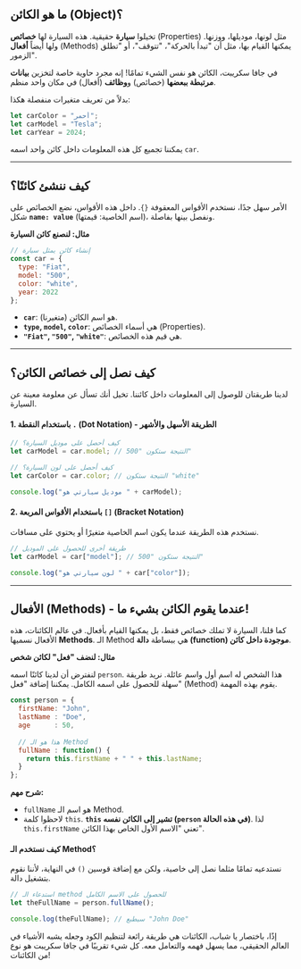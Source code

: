 

## ما هو الكائن (Object)؟

تخيلوا **سيارة** حقيقية. هذه السيارة لها **خصائص** (Properties) مثل لونها، موديلها، ووزنها. ولها أيضاً **أفعال** (Methods) يمكنها القيام بها، مثل أن "تبدأ بالحركة"، "تتوقف"، أو "تطلق الزمور".

في جافا سكريبت، الكائن هو نفس الشيء تمامًا\! إنه مجرد حاوية خاصة لتخزين **بيانات مرتبطة ببعضها** (خصائص) و**وظائف** (أفعال) في مكان واحد منظم.

بدلاً من تعريف متغيرات منفصلة هكذا:

```javascript
let carColor = "أحمر";
let carModel = "Tesla";
let carYear = 2024;
```

يمكننا تجميع كل هذه المعلومات داخل كائن واحد اسمه `car`.

-----

## كيف ننشئ كائنًا؟

الأمر سهل جدًا، نستخدم الأقواس المعقوفة `{}`. داخل هذه الأقواس، نضع الخصائص على شكل **`name: value`** (اسم الخاصية: قيمتها)، ونفصل بينها بفاصلة.

**مثال: لنصنع كائن السيارة**

```javascript
// إنشاء كائن يمثل سيارة
const car = {
  type: "Fiat",
  model: "500",
  color: "white",
  year: 2022
};
```

  * **`car`**: هو اسم الكائن (متغيرنا).
  * **`type`, `model`, `color`**: هي أسماء الخصائص (Properties).
  * **`"Fiat"`, `"500"`, `"white"`**: هي قيم هذه الخصائص.

-----

## كيف نصل إلى خصائص الكائن؟

لدينا طريقتان للوصول إلى المعلومات داخل كائننا. تخيل أنك تسأل عن معلومة معينة عن السيارة.

#### 1\. باستخدام النقطة `.` (Dot Notation) - الطريقة الأسهل والأشهر

```javascript
// كيف أحصل على موديل السيارة؟
let carModel = car.model; // النتيجة ستكون "500"

// كيف أحصل على لون السيارة؟
let carColor = car.color; // النتيجة ستكون "white"

console.log("موديل سيارتي هو " + carModel);
```

#### 2\. باستخدام الأقواس المربعة `[]` (Bracket Notation)

نستخدم هذه الطريقة عندما يكون اسم الخاصية متغيرًا أو يحتوي على مسافات.

```javascript
// طريقة أخرى للحصول على الموديل
let carModel = car["model"]; // النتيجة ستكون "500"

console.log("لون سيارتي هو " + car["color"]);
```

-----

## الأفعال (Methods) - عندما يقوم الكائن بشيء ما\!

كما قلنا، السيارة لا تملك خصائص فقط، بل يمكنها القيام بأفعال. في عالم الكائنات، هذه الأفعال نسميها **Methods**. الـ Method هي ببساطة **دالة (function) موجودة داخل كائن**.

**مثال: لنضف "فعل" لكائن شخص**

لنفترض أن لدينا كائنًا اسمه `person`. هذا الشخص له اسم أول واسم عائلة. نريد طريقة سهلة للحصول على اسمه الكامل. يمكننا إضافة "فعل" (Method) يقوم بهذه المهمة.

```javascript
const person = {
  firstName: "John",
  lastName : "Doe",
  age      : 50,
  
  // هذا هو الـ Method
  fullName : function() {
    return this.firstName + " " + this.lastName;
  }
};
```

**شرح مهم:**

  * `fullName` هو اسم الـ Method.
  * لاحظوا كلمة `this`. **`this` تشير إلى الكائن نفسه (`person` في هذه الحالة)**. لذا `this.firstName` تعني "الاسم الأول الخاص بهذا الكائن".

#### كيف نستخدم الـ Method؟

نستدعيه تمامًا مثلما نصل إلى خاصية، ولكن مع إضافة قوسين `()` في النهاية، لأننا نقوم بتشغيل دالة.

```javascript
// استدعاء الـ method للحصول على الاسم الكامل
let theFullName = person.fullName(); 

console.log(theFullName); // سيطبع "John Doe"
```

إذًا، باختصار يا شباب، الكائنات هي طريقة رائعة لتنظيم الكود وجعله يشبه الأشياء في العالم الحقيقي، مما يسهل فهمه والتعامل معه. كل شيء تقريبًا في جافا سكريبت هو نوع من الكائنات\!
